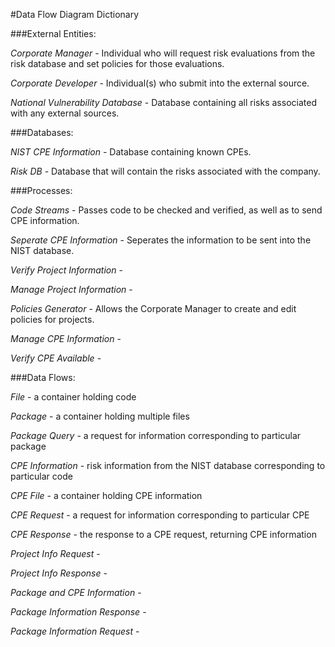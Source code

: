 #Data Flow Diagram Dictionary

###External Entities:
  
  *Corporate Manager* - Individual who will request risk evaluations from the risk database and set policies for those evaluations.
  
  *Corporate Developer* - Individual(s) who submit into the external source.
  
  *National Vulnerability Database* - Database containing all risks associated with any external sources.
  

###Databases: 
  
  *NIST CPE Information* - Database containing known CPEs.
  
  *Risk DB* - Database that will contain the risks associated with the company.
  

###Processes:
  
  *Code Streams* - Passes code to be checked and verified, as well as to send CPE information.
  
  *Seperate CPE Information* - Seperates the information to be sent into the NIST database.
  
  *Verify Project Information* -
  
  *Manage Project Information* -
  
  *Policies Generator* - Allows the Corporate Manager to create and edit policies for projects.
  
  *Manage CPE Information* -
  
  *Verify CPE Available* -
  

###Data Flows:
  
  *File* - a container holding code
  
  *Package* - a container holding multiple files
  
  *Package Query* - a request for information corresponding to particular package
  
  *CPE Information* - risk information from the NIST database corresponding to particular code
  
  *CPE File* - a container holding CPE information
  
  *CPE Request* - a request for information corresponding to particular CPE
  
  *CPE Response* - the response to a CPE request, returning CPE information
  
  *Project Info Request* - 
  
  *Project Info Response* - 
  
  *Package and CPE Information* -
  
  *Package Information Response* - 
  
  *Package Information Request* - 
  
  
  
